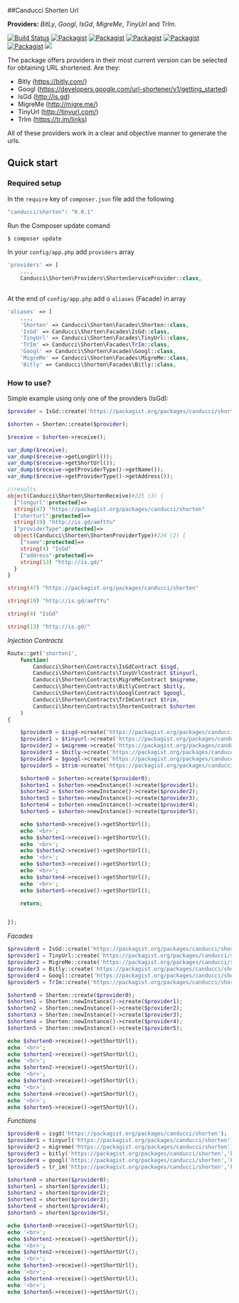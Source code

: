##Canducci Shorten Url

__Providers:__ _BitLy_, _Googl_, _IsGd_, _MigreMe_, _TinyUrl_ and _TrIm._

[![Build Status](https://travis-ci.org/netdragoon/shorten.svg?branch=master)](https://travis-ci.org/netdragoon/shorten)
[![Packagist](https://img.shields.io/packagist/dt/canducci/shorten.svg?style=flat)](https://packagist.org/packages/canducci/shorten)
[![Packagist](https://img.shields.io/packagist/dd/canducci/shorten.svg?style=flat)](https://packagist.org/packages/canducci/shorten)
[![Packagist](https://img.shields.io/packagist/dm/canducci/shorten.svg?style=flat)](https://packagist.org/packages/canducci/shorten)
[![Packagist](https://img.shields.io/packagist/l/canducci/shorten.svg)](https://packagist.org/packages/canducci/shorten)
[![Packagist](https://img.shields.io/packagist/v/canducci/shorten.svg?label=version)](https://packagist.org/packages/canducci/shorten)
[![](https://img.shields.io/twitter/url/https/packagist.org/packages/canducci/shorten.svg?style=social)]()

The package offers providers in their most current version can be selected for obtaining URL shortened. Are they:

- Bitly (https://bitly.com/)
- Googl (https://developers.google.com/url-shortener/v1/getting_started)
- IsGd (http://is.gd)
- MigreMe (http://migre.me/)
- TinyUrl (http://tinyurl.com/)
- TrIm (https://tr.im/links)

All of these providers work in a clear and objective manner to generate the urls.

## Quick start

### Required setup

In the `require` key of `composer.json` file add the following

```PHP
"canducci/shorten": "0.0.1" 

```

Run the Composer update comand

```PHP
$ composer update
```    

In your `config/app.php` add `providers` array

```PHP   
'providers' => [ 
    ...,
    Canducci\Shorten\Providers\ShortenServiceProvider::class,
    
```
    
At the end of `config/app.php` add o `aliases` (Facade) in array

```PHP
'aliases' => [ 
    ...,
    'Shorten' => Canducci\Shorten\Facades\Shorten::class,
    'IsGd' => Canducci\Shorten\Facades\IsGd::class,
    'TinyUrl' => Canducci\Shorten\Facades\TinyUrl::class,
    'TrIm' => Canducci\Shorten\Facades\TrIm::class,
    'Googl' => Canducci\Shorten\Facades\Googl::class,
    'MigreMe' => Canducci\Shorten\Facades\MigreMe::class,
    'Bitly' => Canducci\Shorten\Facades\Bitly::class,

```

### How to use?

Simple example using only one of the providers (IsGd):

```PHP
$provider = IsGd::create('https://packagist.org/packages/canducci/shorten');

$shorten = Shorten::create($provider);

$receive = $shorten->receive();

var_dump($receive);
var_dump($receive->getLongUrl());
var_dump($receive->getShortUrl());
var_dump($receive->getProviderType()->getName());
var_dump($receive->getProviderType()->getAddress());

//results
object(Canducci\Shorten\ShortenReceive)#225 (3) {
  ["longurl":protected]=>
  string(47) "https://packagist.org/packages/canducci/shorten"
  ["shorturl":protected]=>
  string(19) "http://is.gd/amftYu"
  ["providerType":protected]=>
  object(Canducci\Shorten\ShortenProviderType)#224 (2) {
    ["name":protected]=>
    string(4) "IsGd"
    ["address":protected]=>
    string(13) "http://is.gd/"
  }
}

string(47) "https://packagist.org/packages/canducci/shorten"

string(19) "http://is.gd/amftYu"

string(4) "IsGd"

string(13) "http://is.gd/"

```

_Injection Contracts_

```PHP
Route::get('shorten1',
    function(
        Canducci\Shorten\Contracts\IsGdContract $isgd,
        Canducci\Shorten\Contracts\TinyUrlContract $tinyurl,
        Canducci\Shorten\Contracts\MigreMeContract $migreme,
        Canducci\Shorten\Contracts\BitlyContract $bitly,
        Canducci\Shorten\Contracts\GooglContract $googl,
        Canducci\Shorten\Contracts\TrImContract $trim,
        Canducci\Shorten\Contracts\ShortenContract $shorten
    )
{   

    $provider0 = $isgd->create('https://packagist.org/packages/canducci/shorten');
    $provider1 = $tinyurl->create('https://packagist.org/packages/canducci/shorten');
    $provider2 = $migreme->create('https://packagist.org/packages/canducci/shorten');
    $provider3 = $bitly->create('https://packagist.org/packages/canducci/shorten','key_bitly');
    $provider4 = $googl->create('https://packagist.org/packages/canducci/shorten','key_google');
    $provider5 = $trim->create('https://packagist.org/packages/canducci/shorten','key_api_key');

    $shorten0 = $shorten->create($provider0);
    $shorten1 = $shorten->newInstance()->create($provider1);
    $shorten2 = $shorten->newInstance()->create($provider2);
    $shorten3 = $shorten->newInstance()->create($provider3);
    $shorten4 = $shorten->newInstance()->create($provider4);
    $shorten5 = $shorten->newInstance()->create($provider5);

    echo $shorten0->receive()->getShortUrl();
    echo '<br>';
    echo $shorten1->receive()->getShortUrl();
    echo '<br>';
    echo $shorten2->receive()->getShortUrl();
    echo '<br>';
    echo $shorten3->receive()->getShortUrl();
    echo '<br>';
    echo $shorten4->receive()->getShortUrl();
    echo '<br>';
    echo $shorten5->receive()->getShortUrl();

    return;


});
```

_Facades_

```PHP
$provider0 = IsGd::create('https://packagist.org/packages/canducci/shorten');
$provider1 = TinyUrl::create('https://packagist.org/packages/canducci/shorten');
$provider2 = MigreMe::create('https://packagist.org/packages/canducci/shorten');
$provider3 = Bitly::create('https://packagist.org/packages/canducci/shorten','key_bitly');
$provider4 = Googl::create('https://packagist.org/packages/canducci/shorten','key_google');
$provider5 = TrIm::create('https://packagist.org/packages/canducci/shorten','key_api_key');

$shorten0 = Shorten::create($provider0);
$shorten1 = Shorten::newInstance()->create($provider1);
$shorten2 = Shorten::newInstance()->create($provider2);
$shorten3 = Shorten::newInstance()->create($provider3);
$shorten4 = Shorten::newInstance()->create($provider4);
$shorten5 = Shorten::newInstance()->create($provider5);

echo $shorten0->receive()->getShortUrl();
echo '<br>';
echo $shorten1->receive()->getShortUrl();
echo '<br>';
echo $shorten2->receive()->getShortUrl();
echo '<br>';
echo $shorten3->receive()->getShortUrl();
echo '<br>';
echo $shorten4->receive()->getShortUrl();
echo '<br>';
echo $shorten5->receive()->getShortUrl();

```

_Functions_

```PHP
$provider0 = isgd('https://packagist.org/packages/canducci/shorten');
$provider1 = tinyurl('https://packagist.org/packages/canducci/shorten');
$provider2 = migreme('https://packagist.org/packages/canducci/shorten');
$provider3 = bitly('https://packagist.org/packages/canducci/shorten','key_bitly');
$provider4 = googl('https://packagist.org/packages/canducci/shorten','key_google');
$provider5 = tr_im('https://packagist.org/packages/canducci/shorten','key_api_key');

$shorten0 = shorten($provider0);
$shorten1 = shorten($provider1);
$shorten2 = shorten($provider2);
$shorten3 = shorten($provider3);
$shorten4 = shorten($provider4);
$shorten5 = shorten($provider5);

echo $shorten0->receive()->getShortUrl();
echo '<br>';
echo $shorten1->receive()->getShortUrl();
echo '<br>';
echo $shorten2->receive()->getShortUrl();
echo '<br>';
echo $shorten3->receive()->getShortUrl();
echo '<br>';
echo $shorten4->receive()->getShortUrl();
echo '<br>';
echo $shorten5->receive()->getShortUrl();
```